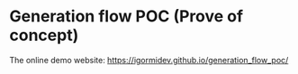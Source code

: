 # Generation flow POC (Prove of concept)

The online demo website:
https://igormidev.github.io/generation_flow_poc/